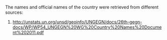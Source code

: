 The names and official names of the country were retrieved from different sources:

1. http://unstats.un.org/unsd/geoinfo/UNGEGN/docs/26th-gegn-docs/WP/WP54_UNGEGN%20WG%20Country%20Names%20Document%202011.pdf
